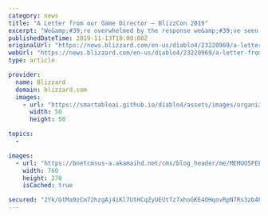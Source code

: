 ```yaml
---
category: news
title: "A Letter from our Game Director – BlizzCon 2019"
excerpt: "We&amp;#39;re overwhelmed by the response we&amp;#39;ve seen from our community to Diablo IV at BlizzCon. Our Game Director, Luis Barriga, has a few words he&amp;#39;d like to share."
publishedDateTime: 2019-11-13T18:00:00Z
originalUrl: "https://news.blizzard.com/en-us/diablo4/23220969/a-letter-from-our-game-director-blizzcon-2019"
webUrl: "https://news.blizzard.com/en-us/diablo4/23220969/a-letter-from-our-game-director-blizzcon-2019"
type: article

provider:
  name: Blizzard
  domain: blizzard.com
  images:
    - url: "https://smartableai.github.io/diablo4/assets/images/organizations/blizzard.com-50x50.jpg"
      width: 50
      height: 50

topics:
  - 

images:
  - url: "https://bnetcmsus-a.akamaihd.net/cms/blog_header/me/MEMUO5FEFXMP1573606010411.jpg"
    width: 760
    height: 270
    isCached: true

secured: "2Yk/GtMa9zCm72hzgAj4iKl7UtHCqZyUEUtTz7xhoGKE4OHqovRpN7Rs3zb4FQb144rmWIN6evC96pxj/Qx/hofAU23r36/cqKlWm+7qQgyQ5DG6zfuSK8vOLfeZLrBAngB8owzlD5QJZ6lPs+a2qWSD4NacGua4QCgTMotu+u9WnwUPDwYEtIGajUiYLPt34AaYtmN/YPZqksSoSlvcwXzFMYcpMcIjVfuj5HaB9y6yzHqcN/CzFQsadey2lAdn2f60GPRUQb7NGH8zq4K8FQjxYstIeKFv++ghRSuxomGYwr6krghj6W5AH23f9OuP12cTC0pPF+JOKbgfTB6rY38flcg2oQudAPPVfoK5T9Y=;2U6VNJ92iv1IAeMoPZzneg=="
---
```


